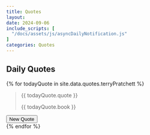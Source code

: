 ```yaml
---
title: Quotes
layout: 
date: 2024-09-06
include_scripts: [
  "/docs/assets/js/asyncDailyNotification.js"
]
categories: Quotes
---
```


## Daily Quotes
<!-- markdownlint-capture -->
<!-- markdownlint-disable -->
{% for todayQuote in site.data.quotes.terryPratchett %}
<section class="quote-app-container"  id="quote-responsive-container">
  <blockquote class="blockquote">
    <p class="mb-0" id="quote-text" >{{ todayQuote.quote }}</p>
    <footer class="book-footer" id="book-text">{{ todayQuote.book }}</footer>
  </blockquote>
  <div class="next-quote-button-container">
    <button class="btn btn-primary top-0 start-0" id="quote-btn" type="button" aria-label="New Quote">New Quote</button>
  </div>
</section>
{% endfor %}
<!-- markdownlint-restore -->